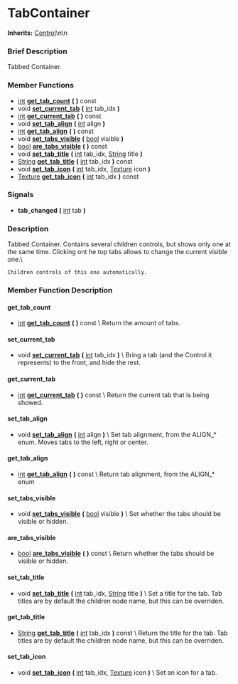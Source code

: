 #  TabContainer  
**Inherits:** [Control](class_control)\\n\\n
###  Brief Description  
Tabbed Container.

###  Member Functions 
  * [int](class_int)  **[get_tab_count](#get_tab_count)**  **(** **)** const
  * void  **[set_current_tab](#set_current_tab)**  **(** [int](class_int) tab_idx  **)**
  * [int](class_int)  **[get_current_tab](#get_current_tab)**  **(** **)** const
  * void  **[set_tab_align](#set_tab_align)**  **(** [int](class_int) align  **)**
  * [int](class_int)  **[get_tab_align](#get_tab_align)**  **(** **)** const
  * void  **[set_tabs_visible](#set_tabs_visible)**  **(** [bool](class_bool) visible  **)**
  * [bool](class_bool)  **[are_tabs_visible](#are_tabs_visible)**  **(** **)** const
  * void  **[set_tab_title](#set_tab_title)**  **(** [int](class_int) tab_idx, [String](class_string) title  **)**
  * [String](class_string)  **[get_tab_title](#get_tab_title)**  **(** [int](class_int) tab_idx  **)** const
  * void  **[set_tab_icon](#set_tab_icon)**  **(** [int](class_int) tab_idx, [Texture](class_texture) icon  **)**
  * [Texture](class_texture)  **[get_tab_icon](#get_tab_icon)**  **(** [int](class_int) tab_idx  **)** const

###  Signals  
  *  **tab_changed**  **(** [int](class_int) tab  **)**

###  Description  
Tabbed Container. Contains several children controls, but shows only one at the same time. Clicking ont he top tabs allows to change the current visible one.\\

	Children controls of this one automatically.

###  Member Function Description  

#### <a name="get_tab_count">get_tab_count</a>
  * [int](class_int)  **[get_tab_count](#get_tab_count)**  **(** **)** const
\\
Return the amount of tabs.

#### <a name="set_current_tab">set_current_tab</a>
  * void  **[set_current_tab](#set_current_tab)**  **(** [int](class_int) tab_idx  **)**
\\
Bring a tab (and the Control it represents) to the front, and hide the rest.

#### <a name="get_current_tab">get_current_tab</a>
  * [int](class_int)  **[get_current_tab](#get_current_tab)**  **(** **)** const
\\
Return the current tab that is being showed.

#### <a name="set_tab_align">set_tab_align</a>
  * void  **[set_tab_align](#set_tab_align)**  **(** [int](class_int) align  **)**
\\
Set tab alignment, from the ALIGN_* enum. Moves tabs to the left, right or center.

#### <a name="get_tab_align">get_tab_align</a>
  * [int](class_int)  **[get_tab_align](#get_tab_align)**  **(** **)** const
\\
Return tab alignment, from the ALIGN_* enum

#### <a name="set_tabs_visible">set_tabs_visible</a>
  * void  **[set_tabs_visible](#set_tabs_visible)**  **(** [bool](class_bool) visible  **)**
\\
Set whether the tabs should be visible or hidden.

#### <a name="are_tabs_visible">are_tabs_visible</a>
  * [bool](class_bool)  **[are_tabs_visible](#are_tabs_visible)**  **(** **)** const
\\
Return whether the tabs should be visible or hidden.

#### <a name="set_tab_title">set_tab_title</a>
  * void  **[set_tab_title](#set_tab_title)**  **(** [int](class_int) tab_idx, [String](class_string) title  **)**
\\
Set a title for the tab. Tab titles are by default the children node name, but this can be overriden.

#### <a name="get_tab_title">get_tab_title</a>
  * [String](class_string)  **[get_tab_title](#get_tab_title)**  **(** [int](class_int) tab_idx  **)** const
\\
Return the title for the tab. Tab titles are by default the children node name, but this can be overriden.

#### <a name="set_tab_icon">set_tab_icon</a>
  * void  **[set_tab_icon](#set_tab_icon)**  **(** [int](class_int) tab_idx, [Texture](class_texture) icon  **)**
\\
Set an icon for a tab.
